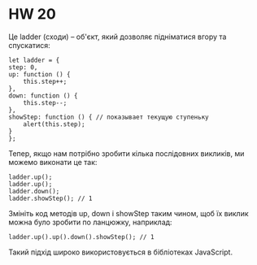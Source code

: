 # HW 20
Це ladder (сходи) – об'єкт, який дозволяє підніматися вгору та спускатися:

    let ladder = {
    step: 0,
    up: function () {
        this.step++;
    },
    down: function () {
        this.step--;
    },
    showStep: function () { // показывает текущую ступеньку
        alert(this.step);
    }
    };
Тепер, якщо нам потрібно зробити кілька послідовних викликів, ми можемо виконати це так:

    ladder.up();
    ladder.up();
    ladder.down();
    ladder.showStep(); // 1


Змініть код методів up, down і showStep таким чином, щоб їх виклик можна було зробити по ланцюжку, наприклад:

    ladder.up().up().down().showStep(); // 1
Такий підхід широко використовується в бібліотеках JavaScript.